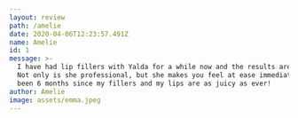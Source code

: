```yaml
---
layout: review
path: /amelie
date: 2020-04-06T12:23:57.491Z
name: Amelie
id: 1
message: >-
  I have had lip fillers with Yalda for a while now and the results are amazing.
  Not only is she professional, but she makes you feel at ease immediately. It’s
  been 6 months since my fillers and my lips are as juicy as ever!
author: Amelie
image: assets/emma.jpeg
---
```

